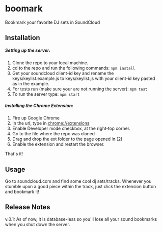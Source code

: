 # boomark
Bookmark your favorite DJ sets in SoundCloud

## Installation

##### Setting up the server:
1. Clone the repo to your local machine.
2. cd to the repo and run the following commands:
`npm install`
3. Get your soundcloud client-id key and rename the keys/keylist.example.js to keys/keylist.js with your client-id key pasted as in the example.
4. For tests run (make sure your are not running the server):
`npm test`
5. To run the server type:
`npm start`

##### Installing the Chrome Extension:
1. Fire up Google Chrome
2. In the url, type in <chrome://extensions>
3. Enable Developer mode checkbox, at the right-top corner.
4. Go to the file where the repo was cloned
5. Drag and drop the ext folder to the page opened in  (2)
6. Enable the extension and restart the browser.

That's it!

## Usage

Go to soundcloud.com and find some cool dj sets/tracks. Whenever you stumble upon a good piece within the track, just click the extension button and bookmark it! 

## Release Notes
v.0.1: As of now, it is database-less so you'll lose all your sound bookmarks when you shut down the server.

